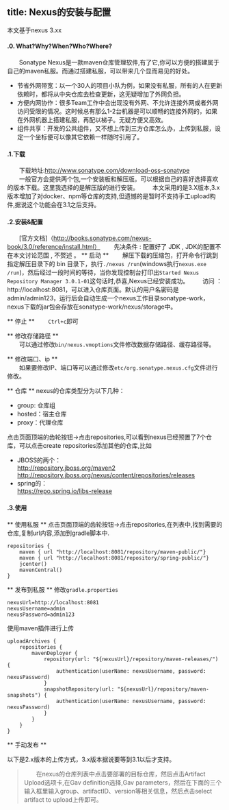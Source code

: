 title: Nexus的安装与配置
---

本文基于nexus 3.xx

#### .0. What?Why?When?Who?Where?
　　Sonatype Nexus是一款maven仓库管理软件,有了它,你可以方便的搭建属于自己的maven私服。而通过搭建私服，可以带来几个显而易见的好处。
  - 节省外网带宽：以一个30人的项目小队为例，如果没有私服，所有的人在更新依赖时，都将从中央仓库去检查更新，这无疑增加了外网负担。
  - 方便内网协作：很多Team工作中会出现没有外网、不允许连接外网或者外网访问受限的情况。这时候总有那么1-2台机器是可以顺畅的连接外网的，如果在外网机器上搭建私服，再配以梯子。无疑方便又高效。
  - 组件共享：开发的公共组件，又不想上传到三方仓库怎么办，上传到私服，设定一个坐标便可以像其它依赖一样随时引用了。

#### .1.下载
　　下载地址:http://www.sonatype.com/download-oss-sonatype   
　　一般官方会提供两个包,一个安装板和解压版。可以根据自己的喜好选择喜欢的版本下载。这里我选择的是解压版的进行安装。
　　本文采用的是3.X版本,3.x版本增加了对docker、npm等仓库的支持,但遗憾的是暂时不支持手工upload构件,据说这个功能会在3.1之后支持。
#### .2.安装&配置
　　[官方文档]（http://books.sonatype.com/nexus-book/3.0/reference/install.html）
　　先决条件 : 配置好了 JDK , JDK的配置不在本文讨论范围 , 不赘述 。
** 启动 **
　　解压下载的压缩包，打开命令行跳到指定解压目录下的 bin 目录下，执行`./nexus /run`(windows执行`nexus.exe /run`)，然后经过一段时间的等待，当你发现控制台打印出`Started Nexus Repository Manager 3.0.1-01`这句话时,恭喜,Nexus已经安装成功。
　　访问 ： http://localhost:8081，可以进入仓库页面。默认的用户名密码是admin/admin123，运行后会自动生成一个nexus工作目录sonatype-work，nexus下载的jar包会存放在sonatype-work/nexus/storage中。
 
** 停止 **
　　`Ctrl+c`即可  
  
** 修改存储路径 **   
　　可以通过修改`bin/nexus.vmoptions`文件修改数据存储路径、缓存路径等。
   
** 修改端口、ip **   
　　如果要修改IP、端口等可以通过修改`etc/org.sonatype.nexus.cfg`文件进行修改。

** 仓库 **
nexus的仓库类型分为以下几种：

- group: 仓库组
- hosted：宿主仓库
- proxy：代理仓库
   
点击页面顶端的齿轮按钮->点击repositories,可以看到nexus已经预置了7个仓库，可以点击create repositories添加其他的仓库,比如
- JBOSS的两个：  
  http://repository.jboss.org/maven2
  http://repository.jboss.org/nexus/content/repositories/releases
- spring的：  
  https://repo.spring.io/libs-release
   
#### .3.使用

** 使用私服 **
点击页面顶端的齿轮按钮->点击repositories,在列表中,找到需要的仓库,复制url内容,添加到gradle脚本中.
```
repositories {
    maven { url "http://localhost:8081/repository/maven-public/"}
    maven { url "http://localhost:8081/repository/spring-public/"}
    jcenter()
    mavenCentral()
}
```

** 发布到私服 **
修改`gradle.properties`
```
nexusUrl=http://localhost:8081
nexusUsername=admin
nexusPassword=admin123
```
使用maven插件进行上传
```
uploadArchives {
    repositories {
        mavenDeployer {
            repository(url: "${nexusUrl}/repository/maven-releases/") {
                authentication(userName: nexusUsername, password: nexusPassword)
            }
            snapshotRepository(url: "${nexusUrl}/repository/maven-snapshots") {
                authentication(userName: nexusUsername, password: nexusPassword)
            }
        }
    }
}
```
** 手动发布 **

以下是2.x版本的上传方式，3.x版本据说要等到3.1以后才支持。

> 　　在nexus的仓库列表中点击要部署的目标仓库，然后点击Artifact Upload选项卡,在Gav definition选择,Gav parameters，然后在下面的三个输入框里输入group、artifactID、version等相关信息，然后点击select artifact to upload上传即可。